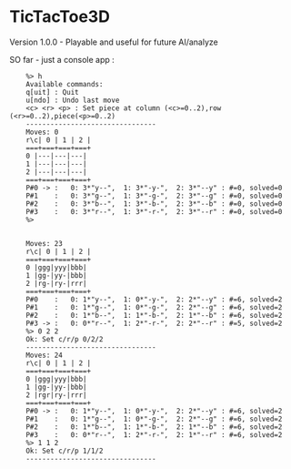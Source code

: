 # TicTacToe3D

Version 1.0.0 - Playable and useful for future AI/analyze

SO far - just a console app :


        %> h
        Available commands:
        q[uit] : Quit
        u[ndo] : Undo last move
        <c> <r> <p> : Set piece at column (<c>=0..2),row (<r>=0..2),piece(<p>=0..2)
        --------------------------------
        Moves: 0
        r\c| 0 | 1 | 2 |
        ===+===+===+===+
        0 |---|---|---|
        1 |---|---|---|
        2 |---|---|---|
        ===+===+===+===+
        P#0 -> :   0: 3*"y--",  1: 3*"-y-",  2: 3*"--y" : #=0, solved=0
        P#1    :   0: 3*"g--",  1: 3*"-g-",  2: 3*"--g" : #=0, solved=0
        P#2    :   0: 3*"b--",  1: 3*"-b-",  2: 3*"--b" : #=0, solved=0
        P#3    :   0: 3*"r--",  1: 3*"-r-",  2: 3*"--r" : #=0, solved=0
        %> 


        Moves: 23
        r\c| 0 | 1 | 2 |
        ===+===+===+===+
        0 |ggg|yyy|bbb|
        1 |gg-|yy-|bbb|
        2 |rg-|ry-|rrr|
        ===+===+===+===+
        P#0    :   0: 1*"y--",  1: 0*"-y-",  2: 2*"--y" : #=6, solved=2
        P#1    :   0: 1*"g--",  1: 0*"-g-",  2: 2*"--g" : #=6, solved=2
        P#2    :   0: 1*"b--",  1: 1*"-b-",  2: 1*"--b" : #=6, solved=2
        P#3 -> :   0: 0*"r--",  1: 2*"-r-",  2: 2*"--r" : #=5, solved=2
        %> 0 2 2
        Ok: Set c/r/p 0/2/2
        --------------------------------
        Moves: 24
        r\c| 0 | 1 | 2 |
        ===+===+===+===+
        0 |ggg|yyy|bbb|
        1 |gg-|yy-|bbb|
        2 |rgr|ry-|rrr|
        ===+===+===+===+
        P#0 -> :   0: 1*"y--",  1: 0*"-y-",  2: 2*"--y" : #=6, solved=2
        P#1    :   0: 1*"g--",  1: 0*"-g-",  2: 2*"--g" : #=6, solved=2
        P#2    :   0: 1*"b--",  1: 1*"-b-",  2: 1*"--b" : #=6, solved=2
        P#3    :   0: 0*"r--",  1: 2*"-r-",  2: 1*"--r" : #=6, solved=2
        %> 1 1 2
        Ok: Set c/r/p 1/1/2
        --------------------------------